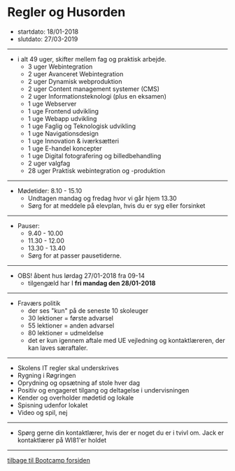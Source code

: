 # Regler og Husorden

* startdato: 18/01-2018
* slutdato:  27/03-2019

---

* i alt 49 uger, skifter mellem fag og praktisk arbejde.
   * 3 uger Webintegration
   * 2 uger Avanceret Webintegration
   * 2 uger Dynamisk webproduktion
   * 2 uger Content management systemer (CMS)
   * 2 uger Informationsteknologi (plus en eksamen)
   * 1 uge Webserver
   * 1 uge Frontend udvikling
   * 1 uge Webapp udvikling
   * 1 uge Faglig og Teknologisk udvikling
   * 1 uge Navigationsdesign
   * 1 uge Innovation & iværksætteri
   * 1 uge E-handel koncepter
   * 1 uge Digital fotografering og billedbehandling 
   * 2 uger valgfag
   * 28 uger Praktisk webintegration og -produktion

---

* Mødetider: 8.10 - 15.10 
   * Undtagen mandag og fredag hvor vi går hjem 13.30
   * Sørg for at meddele på elevplan, hvis du er syg eller forsinket 

---

* Pauser:
   * 9.40 - 10.00
   * 11.30 - 12.00
   * 13.30 - 13.40
   * Sørg for at passer pausetiderne.

---

* OBS! åbent hus lørdag 27/01-2018 fra 09-14
   * tilgengæld har I **fri mandag den 28/01-2018**

---

* Fraværs politik
   * der ses "kun" på de seneste 10 skoleuger
   * 30 lektioner = første advarsel 
   * 55 lektioner = anden advarsel 
   * 80 lektioner = udmeldelse
   * det er kun igennem aftale med UE vejledning og kontaktlæreren, der kan laves særaftaler.

---

* Skolens IT regler skal underskrives
* Rygning i Røgringen 
* Oprydning og opsætning af stole hver dag 
* Positiv og engageret tilgang og deltagelse i undervisningen 
* Kender og overholder mødetid og lokale 
* Spisning udenfor lokalet 
* Video og spil, nej

---

* Spørg gerne din kontaktlærer, hvis der er noget du er i tvivl om. Jack er kontaktlærer på WI81'er holdet

---

[tilbage til Bootcamp forsiden](http://github.com/rts-cmk-wi81/README.md)